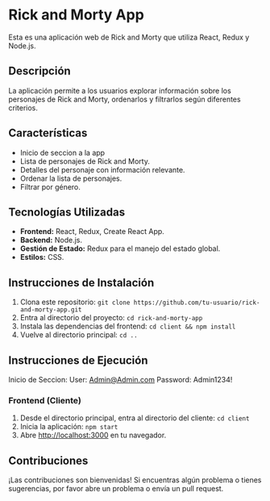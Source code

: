 # Rick and Morty App

Esta es una aplicación web de Rick and Morty que utiliza React, Redux y Node.js.

## Descripción

La aplicación permite a los usuarios explorar información sobre los personajes de Rick and Morty, ordenarlos y filtrarlos según diferentes criterios.

## Características

- Inicio de seccion a la app
- Lista de personajes de Rick and Morty.
- Detalles del personaje con información relevante.
- Ordenar la lista de personajes.
- Filtrar por género.

## Tecnologías Utilizadas

- **Frontend:** React, Redux, Create React App.
- **Backend:** Node.js.
- **Gestión de Estado:** Redux para el manejo del estado global.
- **Estilos:** CSS.

## Instrucciones de Instalación

1. Clona este repositorio: `git clone https://github.com/tu-usuario/rick-and-morty-app.git`
2. Entra al directorio del proyecto: `cd rick-and-morty-app`
3. Instala las dependencias del frontend: `cd client && npm install`
4. Vuelve al directorio principal: `cd ..`

## Instrucciones de Ejecución

Inicio de Seccion: 
User: Admin@Admin.com
Password: Admin1234!

### Frontend (Cliente)

1. Desde el directorio principal, entra al directorio del cliente: `cd client`
2. Inicia la aplicación: `npm start`
3. Abre [http://localhost:3000](http://localhost:3000) en tu navegador.

## Contribuciones

¡Las contribuciones son bienvenidas! Si encuentras algún problema o tienes sugerencias, por favor abre un problema o envía un pull request.



